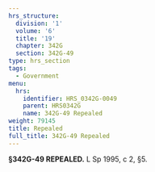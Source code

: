 ```yaml
---
hrs_structure:
  division: '1'
  volume: '6'
  title: '19'
  chapter: 342G
  section: 342G-49
type: hrs_section
tags:
  - Government
menu:
  hrs:
    identifier: HRS_0342G-0049
    parent: HRS0342G
    name: 342G-49 Repealed
weight: 79145
title: Repealed
full_title: 342G-49 Repealed
---
```

**§342G-49 REPEALED.** L Sp 1995, c 2, §5.